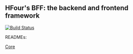 
## HFour's BFF: the backend and frontend framework

[![Build Status](https://travis-ci.org/hfour/h4bff.svg?branch=master)](https://travis-ci.org/hfour/h4bff)

READMEs:

[Core](packages/core/README.md)
